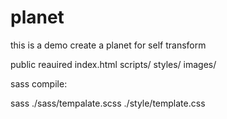 # planet
this is a demo create a planet for self transform

public reauired
index.html
scripts/
styles/
images/

sass compile:

sass ./sass/tempalate.scss ./style/template.css